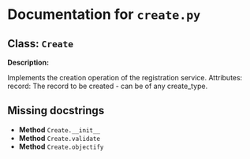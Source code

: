 # Documentation for `create.py`

## Class: `Create`


**Description:**

Implements the creation operation of the registration service.
Attributes:
    record: The record to be created - can be of any create_type.



## Missing docstrings

- **Method** `Create.__init__`
- **Method** `Create.validate`
- **Method** `Create.objectify`